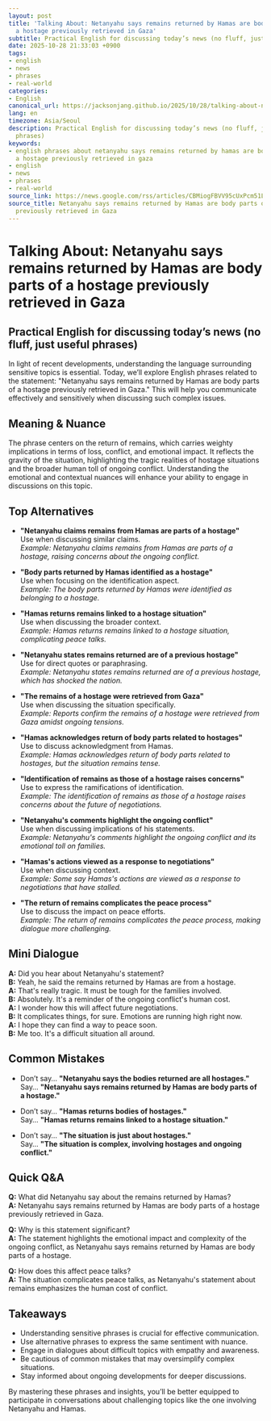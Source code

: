 ```yaml
---
layout: post
title: 'Talking About: Netanyahu says remains returned by Hamas are body parts of
  a hostage previously retrieved in Gaza'
subtitle: Practical English for discussing today’s news (no fluff, just useful phrases)
date: 2025-10-28 21:33:03 +0900
tags:
- english
- news
- phrases
- real-world
categories:
- English
canonical_url: https://jacksonjang.github.io/2025/10/28/talking-about-netanyahu-says-remains-returned-by-hamas-are-body-parts-of-a-hostage-previously-retrieved-in-gaza/
lang: en
timezone: Asia/Seoul
description: Practical English for discussing today’s news (no fluff, just useful
  phrases)
keywords:
- english phrases about netanyahu says remains returned by hamas are body parts of
  a hostage previously retrieved in gaza
- english
- news
- phrases
- real-world
source_link: https://news.google.com/rss/articles/CBMiogFBVV95cUxPcm51LWo0WEtrNmduelVPYVpRaU9PV3hSZEdTYnZsOTgyd2F2ZkFSR1J2VDRKODJhOXBubHRFdXp3SHVvdG5aNWlpSVdvVGhqQXd4b0tyTElnUUlrZFJyaHhnejJzVEdRUTdHUWtIM29aQTlUa0R3QnloVVVJUV9pRUhUanJfTl9EY3VOQVc3N2NWbnVYVVcyTGFxSkxTMjBZQlE?oc=5
source_title: Netanyahu says remains returned by Hamas are body parts of a hostage
  previously retrieved in Gaza
---
```


# Talking About: Netanyahu says remains returned by Hamas are body parts of a hostage previously retrieved in Gaza
## Practical English for discussing today’s news (no fluff, just useful phrases)

In light of recent developments, understanding the language surrounding sensitive topics is essential. Today, we’ll explore English phrases related to the statement: "Netanyahu says remains returned by Hamas are body parts of a hostage previously retrieved in Gaza." This will help you communicate effectively and sensitively when discussing such complex issues.

## Meaning & Nuance

The phrase centers on the return of remains, which carries weighty implications in terms of loss, conflict, and emotional impact. It reflects the gravity of the situation, highlighting the tragic realities of hostage situations and the broader human toll of ongoing conflict. Understanding the emotional and contextual nuances will enhance your ability to engage in discussions on this topic.

## Top Alternatives
- **"Netanyahu claims remains from Hamas are parts of a hostage"**  
  Use when discussing similar claims.  
  *Example: Netanyahu claims remains from Hamas are parts of a hostage, raising concerns about the ongoing conflict.*

- **"Body parts returned by Hamas identified as a hostage"**  
  Use when focusing on the identification aspect.  
  *Example: The body parts returned by Hamas were identified as belonging to a hostage.*

- **"Hamas returns remains linked to a hostage situation"**  
  Use when discussing the broader context.  
  *Example: Hamas returns remains linked to a hostage situation, complicating peace talks.*

- **"Netanyahu states remains returned are of a previous hostage"**  
  Use for direct quotes or paraphrasing.  
  *Example: Netanyahu states remains returned are of a previous hostage, which has shocked the nation.*

- **"The remains of a hostage were retrieved from Gaza"**  
  Use when discussing the situation specifically.  
  *Example: Reports confirm the remains of a hostage were retrieved from Gaza amidst ongoing tensions.*

- **"Hamas acknowledges return of body parts related to hostages"**  
  Use to discuss acknowledgment from Hamas.  
  *Example: Hamas acknowledges return of body parts related to hostages, but the situation remains tense.*

- **"Identification of remains as those of a hostage raises concerns"**  
  Use to express the ramifications of identification.  
  *Example: The identification of remains as those of a hostage raises concerns about the future of negotiations.*

- **"Netanyahu's comments highlight the ongoing conflict"**  
  Use when discussing implications of his statements.  
  *Example: Netanyahu's comments highlight the ongoing conflict and its emotional toll on families.*

- **"Hamas's actions viewed as a response to negotiations"**  
  Use when discussing context.  
  *Example: Some say Hamas's actions are viewed as a response to negotiations that have stalled.*

- **"The return of remains complicates the peace process"**  
  Use to discuss the impact on peace efforts.  
  *Example: The return of remains complicates the peace process, making dialogue more challenging.*

## Mini Dialogue

**A:** Did you hear about Netanyahu's statement?  
**B:** Yeah, he said the remains returned by Hamas are from a hostage.  
**A:** That's really tragic. It must be tough for the families involved.  
**B:** Absolutely. It's a reminder of the ongoing conflict's human cost.  
**A:** I wonder how this will affect future negotiations.  
**B:** It complicates things, for sure. Emotions are running high right now.  
**A:** I hope they can find a way to peace soon.  
**B:** Me too. It's a difficult situation all around.

## Common Mistakes
- Don’t say… **"Netanyahu says the bodies returned are all hostages."**  
  Say… **"Netanyahu says remains returned by Hamas are body parts of a hostage."**

- Don’t say… **"Hamas returns bodies of hostages."**  
  Say… **"Hamas returns remains linked to a hostage situation."**

- Don’t say… **"The situation is just about hostages."**  
  Say… **"The situation is complex, involving hostages and ongoing conflict."**

## Quick Q&A
**Q:** What did Netanyahu say about the remains returned by Hamas?  
**A:** Netanyahu says remains returned by Hamas are body parts of a hostage previously retrieved in Gaza.

**Q:** Why is this statement significant?  
**A:** The statement highlights the emotional impact and complexity of the ongoing conflict, as Netanyahu says remains returned by Hamas are body parts of a hostage.

**Q:** How does this affect peace talks?  
**A:** The situation complicates peace talks, as Netanyahu's statement about remains emphasizes the human cost of conflict.

## Takeaways
- Understanding sensitive phrases is crucial for effective communication.
- Use alternative phrases to express the same sentiment with nuance.
- Engage in dialogues about difficult topics with empathy and awareness.
- Be cautious of common mistakes that may oversimplify complex situations.
- Stay informed about ongoing developments for deeper discussions.

By mastering these phrases and insights, you’ll be better equipped to participate in conversations about challenging topics like the one involving Netanyahu and Hamas.